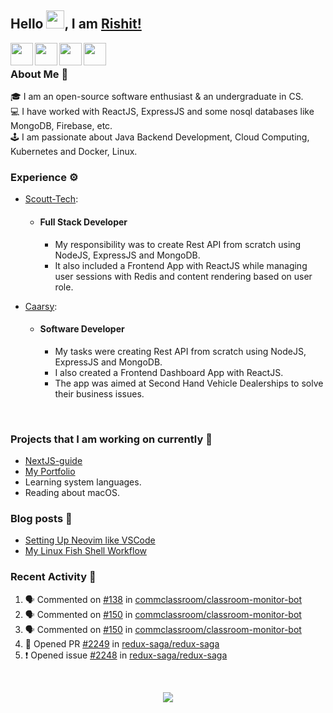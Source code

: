## Hello <img src="https://github.com/TheDudeThatCode/TheDudeThatCode/blob/master/Assets/Hi.gif" width="29px">, I am [Rishit!](https://portfolio-genzyy.vercel.app/)

<a href="https://www.linkedin.com/in/rishit-pandey/" target="_blank">
    <img align="left" width="36px" src="https://img.icons8.com/fluency/48/000000/linkedin.png"/>
</a>
<a href="https://twitter.com/" target="_blank">
    <img align="left" width="36px" src="https://img.icons8.com/dusk/48/000000/twitter--v1.png"/>
</a>
<a href="mailto:rishpandey8097@gmail.com" target="_blank">
    <img align="left" width="36px" src="https://img.icons8.com/plasticine/48/000000/gmail-new.png"/>
</a>

<a href="https://drive.google.com/file/d/1ja347SFkuFI__R__BXGoCRE21DHlsRh2/view?usp=sharing" target="_blank">
    <img align="left" width="36px" src="https://img.icons8.com/external-itim2101-lineal-color-itim2101/64/000000/external-resume-human-resources-itim2101-lineal-color-itim2101.png"/>
</a>

<br />

### About Me 🚀

🎓 I am an open-source software enthusiast & an undergraduate in CS. <br />
💻 I have worked with ReactJS, ExpressJS and some nosql databases like MongoDB, Firebase, etc. <br />
🕹️ I am passionate about Java Backend Development, Cloud Computing, Kubernetes and Docker, Linux. <br />

### Experience ⚙️

- [Scoutt-Tech](https://scoutt.tech/):

  - #### Full Stack Developer
    - My responsibility was to create Rest API from scratch using NodeJS, ExpressJS and MongoDB.
    - It also included a Frontend App with ReactJS while managing user sessions with Redis and content rendering based on user role.

- [Caarsy](https://caarsy.com/):
  - #### Software Developer
    - My tasks were creating Rest API from scratch using NodeJS, ExpressJS and MongoDB.
    - I also created a Frontend Dashboard App with ReactJS.
    - The app was aimed at Second Hand Vehicle Dealerships to solve their business issues.

 <br />

### Projects that I am working on currently 🚧

- [NextJS-guide](https://github.com/genzyy/NextJS-guide)
- [My Portfolio](https://github.com/genzyy/next-portfolio)
- Learning system languages.
- Reading about macOS.

### Blog posts 📗

<!-- BLOG-POST-LIST:START -->
- [Setting Up Neovim like VSCode](https://dev.to/rishitpandey/setting-up-neovim-like-vscode-j8h)
- [My Linux Fish Shell Workflow](https://dev.to/rishitpandey/my-linux-fish-shell-workflow-28lk)
<!-- BLOG-POST-LIST:END -->

### Recent Activity 👀

<!--START_SECTION:activity-->
1. 🗣 Commented on [#138](https://github.com/commclassroom/classroom-monitor-bot/issues/138) in [commclassroom/classroom-monitor-bot](https://github.com/commclassroom/classroom-monitor-bot)
2. 🗣 Commented on [#150](https://github.com/commclassroom/classroom-monitor-bot/issues/150) in [commclassroom/classroom-monitor-bot](https://github.com/commclassroom/classroom-monitor-bot)
3. 🗣 Commented on [#150](https://github.com/commclassroom/classroom-monitor-bot/issues/150) in [commclassroom/classroom-monitor-bot](https://github.com/commclassroom/classroom-monitor-bot)
4. 💪 Opened PR [#2249](https://github.com/redux-saga/redux-saga/pull/2249) in [redux-saga/redux-saga](https://github.com/redux-saga/redux-saga)
5. ❗️ Opened issue [#2248](https://github.com/redux-saga/redux-saga/issues/2248) in [redux-saga/redux-saga](https://github.com/redux-saga/redux-saga)
<!--END_SECTION:activity-->
<br />

<p align="center">
  <img src="https://github-readme-stats.vercel.app/api?username=genzyy&show_icons=true&theme=radical&count_private=true&line_height=27">
</p>
